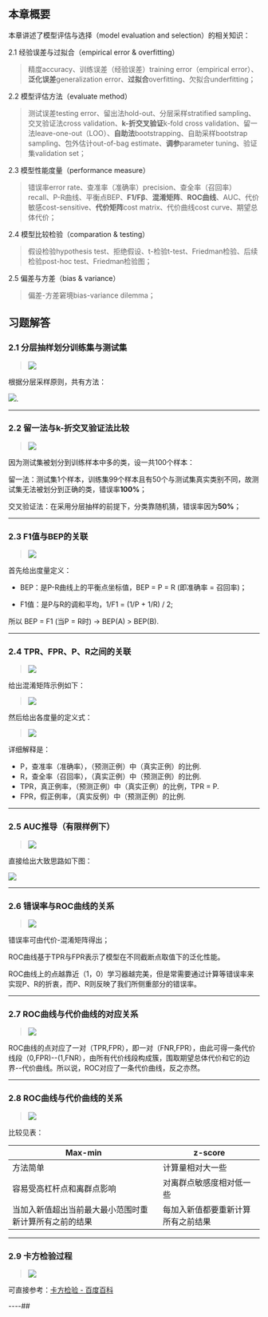 ## 本章概要 ##
本章讲述了模型评估与选择（model evaluation and selection）的相关知识：

2.1 经验误差与过拟合（empirical error & overfitting）
> 精度accuracy、训练误差（经验误差）training error（empirical error）、**泛化误差**generalization error、**过拟合**overfitting、欠拟合underfitting；

2.2 模型评估方法（evaluate method）
> 测试误差testing error、留出法hold-out、分层采样stratified sampling、交叉验证法cross validation、**k-折交叉验证**k-fold cross validation、留一法leave-one-out（LOO）、**自助法**bootstrapping、自助采样bootstrap sampling、包外估计out-of-bag estimate、**调参**parameter tuning、验证集validation set；

2.3 模型性能度量（performance measure）
> 错误率error rate、查准率（准确率）precision、查全率（召回率）recall、P-R曲线、平衡点BEP、**F1/Fβ**、**混淆矩阵**、**ROC曲线**、AUC、代价敏感cost-sensitive、**代价矩阵**cost matrix、代价曲线cost curve、期望总体代价；

2.4 模型比较检验（comparation & testing）
> 假设检验hypothesis test、拒绝假设、t-检验t-test、Friedman检验、后续检验post-hoc test、Friedman检验图；

2.5 偏差与方差（bias & variance）
> 偏差-方差窘境bias-variance dilemma；


## 习题解答 ##

### 2.1 分层抽样划分训练集与测试集 ###
> ![](Ch2/2.1.png)

根据分层采样原则，共有方法： 

![](Ch2/2.1.1.png).

----

### 2.2 留一法与k-折交叉验证法比较 ###
> ![](Ch2/2.2.png)

因为测试集被划分到训练样本中多的类，设一共100个样本：

留一法：测试集1个样本，训练集99个样本且有50个与测试集真实类别不同，故测试集无法被划分到正确的类，错误率**100%**；

交叉验证法：在采用分层抽样的前提下，分类靠随机猜，错误率因为**50%**； 

----

### 2.3 F1值与BEP的关联 ###
> ![](Ch2/2.3.png)

首先给出度量定义：

- BEP：是P-R曲线上的平衡点坐标值，BEP = P = R (即准确率 = 召回率)；

- F1值：是P与R的调和平均，1/F1 = (1/P + 1/R) / 2;

所以 BEP = F1 (当P = R时) -> BEP(A) > BEP(B).

----

### 2.4 TPR、FPR、P、R之间的关联 ###
> ![](Ch2/2.4.png)
 
给出混淆矩阵示例如下：

> ![](Ch2/2.4.1.png)

然后给出各度量的定义式：

> ![](Ch2/2.4.2.png)

详细解释是：

- P，查准率（准确率），（预测正例）中（真实正例）的比例.
- R，查全率（召回率），（真实正例）中（预测正例）的比例.
- TPR，真正例率，（预测正例）中（真实正例）的比例，TPR = P.
- FPR，假正例率，（真实反例）中（预测正例）的比例.

----

### 2.5 AUC推导（有限样例下） ###
> ![](Ch2/2.5.png)

直接给出大致思路如下图：

![](Ch2/2.5.1.jpg)

----

### 2.6 错误率与ROC曲线的关系 ###
> ![](Ch2/2.6.png)

错误率可由代价-混淆矩阵得出；

ROC曲线基于TPR与FPR表示了模型在不同截断点取值下的泛化性能。

ROC曲线上的点越靠近（1，0）学习器越完美，但是常需要通过计算等错误率来实现P、R的折衷，而P、R则反映了我们所侧重部分的错误率。

----

### 2.7 ROC曲线与代价曲线的对应关系 ###
> ![](Ch2/2.7.png)

ROC曲线的点对应了一对（TPR,FPR），即一对（FNR,FPR），由此可得一条代价线段（0,FPR)--(1,FNR），由所有代价线段构成簇，围取期望总体代价和它的边界--代价曲线。所以说，ROC对应了一条代价曲线，反之亦然。

----

### 2.8 ROC曲线与代价曲线的关系 ###
> ![](Ch2/2.8.png)

比较见表：

|Max-min|z-score|
|---|---|
|方法简单|计算量相对大一些|
|容易受高杠杆点和离群点影响|对离群点敏感度相对低一些|
|当加入新值超出当前最大最小范围时重新计算所有之前的结果|每加入新值都要重新计算所有之前结果|

----

### 2.9 卡方检验过程 ###
> ![](Ch2/2.9.png)

可直接参考：[卡方检验 - 百度百科](http://baike.baidu.com/link?url=G2Md2m54oqVpFaSGDFjZJ4myZ9EHw8m2HSUx6wgpgE1MnePNrATY-GPjrQD62aRhu4StvgOmaM0xe8alOuyV3uBu3PLJDq2aeo29nz_P4OBE4d4YTLlIkQ3eelB5ByiP)

----##


